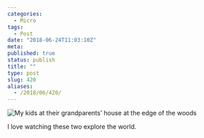 ```yaml
---
categories:
  - Micro
tags:
  - Post
date: "2018-06-24T11:03:10Z"
meta:
published: true
status: publish
title: ""
type: post
slug: 420
aliases:
  - /2018/06/420/
---
```

<p><img src="/assets/2018/06/img_1108.jpg" alt="My kids at their grandparents’ house at the edge of the woods" /></p>
<p>I love watching these two explore the world.</p>
